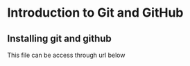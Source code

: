 # Introduction to Git and GitHub
## Installing git and github
This file can be access through url below
